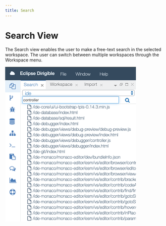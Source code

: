 ```yaml
---
title: Search
---
```


Search View
===

The Search view enables the user to make a free-text search in the selected workspace. 
The user can switch between multiple workspaces through the Workspace menu.

![Search view](../../../images/ide_view_search.png)


